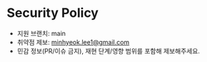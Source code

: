 # Security Policy

- 지원 브랜치: main
- 취약점 제보: minhyeok.lee1@gmail.com
- 민감 정보(PR/이슈 금지), 재현 단계/영향 범위를 포함해 제보해주세요.
